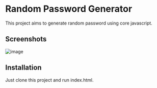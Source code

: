 
# Random Password Generator

This project aims to generate random password using core javascript.




## Screenshots

![image](https://github.com/RohanJadhav100/password-generator-javascript/assets/135609778/d1eb4090-c323-4819-aca9-f09ca3f7d216)


## Installation

Just clone this project and run index.html.
    

